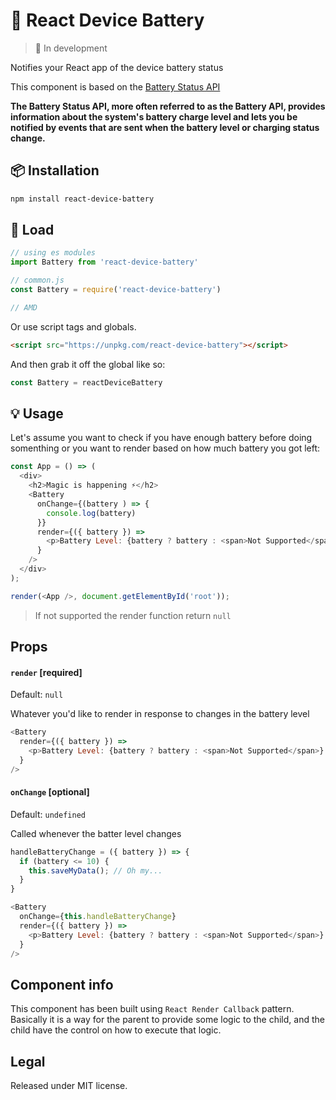# 🔋 React Device Battery

> 👀 In development

Notifies your React app of the device battery status

This component is based on the [Battery Status API](https://developer.mozilla.org/en-US/docs/Web/API/Battery_Status_API)

__The Battery Status API, more often referred to as the Battery API, provides information about the system's battery charge level and lets you be notified by events that are sent when the battery level or charging status change.__

## :package: Installation

```bash
npm install react-device-battery
```

## :rocket: Load

```js
// using es modules
import Battery from 'react-device-battery'

// common.js
const Battery = require('react-device-battery')

// AMD

```

Or use script tags and globals.

```html
<script src="https://unpkg.com/react-device-battery"></script>
```

And then grab it off the global like so:

```js
const Battery = reactDeviceBattery
```

## :bulb: Usage

Let's assume you want to check if you have enough battery before doing somenthing or you want to render based on how much battery you got left:

```javascript
const App = () => (
  <div>
    <h2>Magic is happening ⚡️</h2>
    <Battery 
      onChange={(battery ) => {
        console.log(battery)
      }}
      render={({ battery }) =>
        <p>Battery Level: {battery ? battery : <span>Not Supported</span>}.</p>
      } 
    />
  </div>
);

render(<App />, document.getElementById('root'));
```

> If not supported the render function return `null`

## Props

#### `render` [required]
Default: `null`

Whatever you'd like to render in response to changes in the battery level

```javascript
<Battery 
  render={({ battery }) =>
    <p>Battery Level: {battery ? battery : <span>Not Supported</span>}.</p>
  } 
/>
```

#### `onChange` [optional]
Default: `undefined`

Called whenever the batter level changes

```javascript
handleBatteryChange = ({ battery }) => {
  if (battery <= 10) {
    this.saveMyData(); // Oh my...
  }
}

<Battery 
  onChange={this.handleBatteryChange}
  render={({ battery }) =>
    <p>Battery Level: {battery ? battery : <span>Not Supported</span>}.</p>
  } 
/>
```

## Component info

This component has been built using `React Render Callback` pattern. Basically it is a way for the parent to provide some logic to the child, and the child have the control on how to execute that logic.

## Legal

Released under MIT license.
